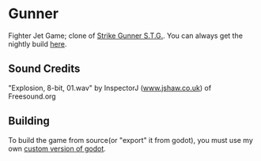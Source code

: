 # Gunner
Fighter Jet Game; clone of [Strike Gunner S.T.G.](https://en.wikipedia.org/wiki/Strike_Gunner_S.T.G.). You can always get the nightly build [here](https://github.com/thebigG/Gunner/releases/tag/Gunner-continuous-release).

## Sound Credits
"Explosion, 8-bit, 01.wav" by InspectorJ (www.jshaw.co.uk) of Freesound.org

## Building

To build the game from source(or "export" it from godot), you must use my own [custom version of godot](https://github.com/thebigG/godot-3.x-modules).


